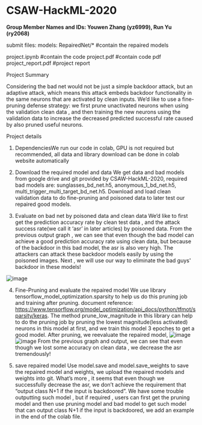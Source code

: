 # CSAW-HackML-2020

**Group Member Names and IDs: Youwen Zhang (yz6999), Run Yu (ry2068)**

submit files:
models: RepairedNet/*  #contain the repaired models

project.ipynb #contain the code
project.pdf  #contain code pdf
project_report.pdf  #project report

 
Project Summary

Considering the bad net would not be just a simple backdoor attack, but an adaptive attack, which means this attack embeds backdoor functionality in the same neurons that are activated by clean inputs. We’d like to use a fine-pruning defense strategy: we first prune unactivated neurons when using the validation clean data , and then training the new neurons using the validation data to increase the decreased predicted successful rate caused by also pruned useful neurons.

Project details
1. DependenciesWe run our code in colab, GPU is not required but recommended, all data and library download can be done in colab website automatically

2. Download the required model and data 
We get data and bad models from google drive and git provided by CSAW-HackML-2020, required bad models are: sunglasses_bd_net.h5, anonymous_1_bd_net.h5, multi_trigger_multi_target_bd_net.h5.
Download and load clean validation data to do fine-pruning and poisoned data to later test our repaired good models.

3. Evaluate on bad net by poisoned data and clean data
We’d like to first get the prediction accuracy rate by clean test data , and the attack success rate(we call it ‘asr’ in later articles) by poisoned data. 
From the previous output graph , we can see that even though the bad model can achieve a good prediction accuracy rate using clean data, but because of the backdoor in this bad model, the asr is also very high. The attackers can attack these backdoor models easily by using the poisoned images. Next , we will use our way to eliminate the bad guys' backdoor in these models!

![image](https://user-images.githubusercontent.com/71746606/146822429-03fc73f8-02d9-49d9-93fb-d04ed31fa260.png)


4. Fine-Pruning and evaluate the repaired model
We use library tensorflow_model_optimization.sparsity to help us do this pruning job and training after pruning. document reference: https://www.tensorflow.org/model_optimization/api_docs/python/tfmot/sparsity/keras. The method prune_low_magnitude in this library can help to do the pruning job by pruning the lowest magnitude(less activated) neurons in this model at first, and we train this model 3 epoches to get a good model. 
After pruning, we reevaluate the repaired model, 
![image](https://user-images.githubusercontent.com/71746606/146822447-c0b92b31-8f04-4773-b4c1-9cdb53c66cd5.png)
![image](https://user-images.githubusercontent.com/71746606/146822454-c467fe05-06d9-4675-8137-fb1f670b5580.png)
 From the previous graph and output, we can see that even though we lost some accuracy on clean data , we decrease the asr tremendously! 

5. save repaired model 
Use model.save and model.save_weights to save the repaired model and weights, we upload the repaired models and weights into git. What’s more , it seems that even though we successfully decrease the asr, we don’t achieve the requirement that “output class N+1 if the input is backdoored”. We have some trouble outputting such model , but if required , users can first get the pruning model and then use pruning model and bad model to get such model that can output class  N+1 if the input is backdoored, we add an example in the end of the colab file.

